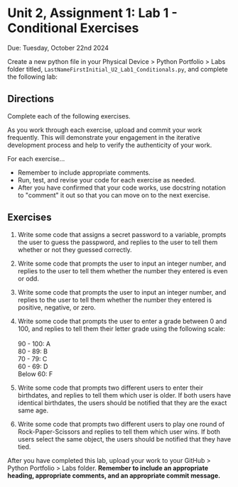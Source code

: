 # Unit 2, Assignment 1: Lab 1 - Conditional Exercises
Due: Tuesday, October 22nd 2024

Create a new python file in your Physical Device > Python Portfolio > Labs folder titled, `LastNameFirstInitial_U2_Lab1_Conditionals.py`, and complete the following lab:

## Directions
Complete each of the following exercises.  

As you work through each exercise, upload and commit your work frequently.  This will demonstrate your engagement in the iterative development process and help to verify the authenticity of your work.

For each exercise...
* Remember to include appropriate comments.
* Run, test, and revise your code for each exercise as needed.
* After you have confirmed that your code works, use docstring notation to "comment" it out so that you can move on to the next exercise.

## Exercises
1. Write some code that assigns a secret password to a variable, prompts the user to guess the passpword, and replies to the user to tell them whether or not they guessed correctly.

2. Write some code that prompts the user to input an integer number, and replies to the user to tell them whether the number they entered is even or odd.

3. Write some code that prompts the user to input an integer number, and replies to the user to tell them whether the number they entered is positive, negative, or zero.

4. Write some code that prompts the user to enter a grade between 0 and 100, and replies to tell them their letter grade using the following scale:<br><br>90 - 100: A<br>80 - 89: B<br>70 - 79: C<br>60 - 69: D<br>Below 60: F<br>

5. Write some code that prompts two different users to enter their birthdates, and replies to tell them which user is older.  If both users have identical birthdates, the users should be notified that they are the exact same age.

6. Write some code that prompts two different users to play one round of Rock-Paper-Scissors and replies to tell them which user wins.  If both users select the same object, the users should be notified that they have tied.

After you have completed this lab, upload your work to your GitHub > Python Portfolio > Labs folder.  **Remember to include an appropriate heading, appropriate comments, and an appropriate commit message.**
